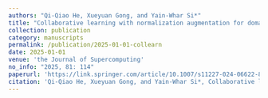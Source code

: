 ```yaml
---
authors: "Qi-Qiao He, Xueyuan Gong, and Yain-Whar Si*"
title: "Collaborative learning with normalization augmentation for domain generalization in time series classification"
collection: publication
category: manuscripts
permalink: /publication/2025-01-01-collearn
date: 2025-01-01
venue: 'the Journal of Supercomputing'
no_info: "2025, 81: 114"
paperurl: 'https://link.springer.com/article/10.1007/s11227-024-06622-8'
citation: 'Qi-Qiao He, Xueyuan Gong, and Yain-Whar Si*, Collaborative learning with normalization augmentation for domain generalization in time series classification, the Journal of Supercomputing, 2025, 81: 114.'
---
```

